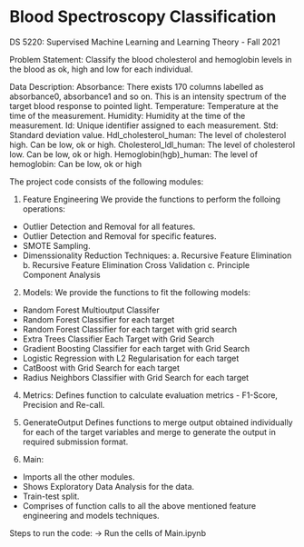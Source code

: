 # Blood Spectroscopy Classification
DS 5220: Supervised Machine Learning and Learning Theory - Fall 2021

Problem Statement: 
Classify the blood cholesterol and hemoglobin levels in the blood as ok, high and low for each individual. 

Data Description:
Absorbance: There exists 170 columns labelled as absorbance0, absorbance1 and so on. This is an intensity spectrum of the target blood response to pointed light.
Temperature: Temperature at the time of the measurement.
Humidity: Humidity at the time of the measurement.
Id: Unique identifier assigned to each measurement.
Std: Standard deviation value.
Hdl_cholesterol_human: The level of cholesterol high. Can be low, ok or high.
Cholesterol_ldl_human: The level of cholesterol low. Can be low, ok or high.
Hemoglobin(hgb)_human: The level of hemoglobin: Can be low, ok or high

The project code consists of the following modules:

1) Feature Engineering
We provide the functions to perform the folloing operations:
- Outlier Detection and Removal for all features.
- Outlier Detection and Removal for specific features.
- SMOTE Sampling.
- Dimenssionality Reduction Techniques:
  a. Recursive Feature Elimination
  b. Recursive Feature Elimination Cross Validation
  c. Principle Component Analysis
  
2) Models:
We provide the functions to fit the following models:
- Random Forest Multioutput Classifer
- Random Forest Classifier for each target
- Random Forest Classifier for each target with grid search
- Extra Trees Classifier Each Target with Grid Search
- Gradient Boosting Classifier for each target with Grid Search
- Logistic Regression with L2 Regularisation for each target
- CatBoost with Grid Search for each target
- Radius Neighbors Classifier with Grid Search for each target

4) Metrics:
Defines function to calculate evaluation metrics - F1-Score, Precision and Re-call.

5) GenerateOutput
Defines functions to merge output obtained individually for each of the target variables and merge to generate the output in required submission format. 

6) Main:
- Imports all the other modules.
- Shows Exploratory Data Analysis for the data. 
- Train-test split.
- Comprises of function calls to all the above mentioned feature engineering and models techniques. 

Steps to run the code:
-> Run the cells of Main.ipynb 

